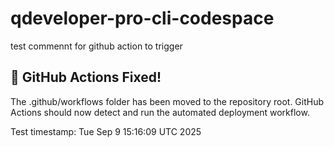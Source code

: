 # qdeveloper-pro-cli-codespace

test commennt for github action to trigger


## 🚀 GitHub Actions Fixed!

The .github/workflows folder has been moved to the repository root.
GitHub Actions should now detect and run the automated deployment workflow.

Test timestamp: Tue Sep  9 15:16:09 UTC 2025
